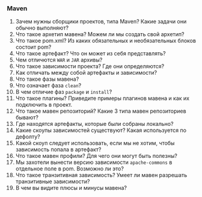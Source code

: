 ### Maven

1. Зачем нужны сборщики проектов, типа Maven? Какие задачи они обычно выполняют?
1. Что такое архетип мавена? Можем ли мы создать свой архетип?
1. Что такое pom.xml? Из каких обязательных и необязательных блоков состоит pom?
1. Что такое артефакт? Что он может из себя представлять?
1. Чем отличются `WAR` и `JAR` архивы?
1. Что такое зависимости проекта? Где они определяются?
1. Как отличать между собой артефакты и зависимости?
1. Что такое фазы мавена?
1. Что означает фаза `clean`?
1. В чем отличие фаз `package` и `install`?
1. Что такое плагины? Приведите примеры плагинов мавена и как их подключить в проект.
1. Что такое мавен репозиторий? Какие 3 типа мавен репозиториев бывают?
1. Где находятся артефакты, которые были собраны локально?
1. Какие скоупы зависимостей существуют? Какая используется по дефолту?
1. Какой скоуп следует использовать, если мы не хотим, чтобы зависимость попала в артефакт?
1. Что такое мавен профили? Для чего они могут быть полезны?
1. Мы захотели вынести версию зависимости `apache-commons` в отдельное поле в pom. Возможно ли это?
1. Что такое транзитивная зависимость? Умеет ли мавен разрешать транзитивные зависимости?
1. В чем вы видите плюсы и минусы мавена? 
